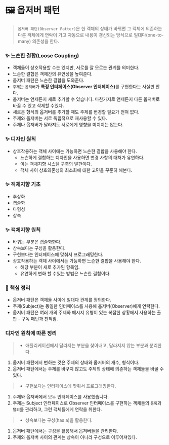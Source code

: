 # 🖼️ 옵저버 패턴

> `옵저버 패턴(Observer Patter)`은 한 객체의 상태가 바뀌면 그 객체에 의존하는 다른 객체에게 연락이 가고
> 자동으로 내용이 갱신되는 방식으로 일대다(one-to-many) 의존성을 한다.

### ✨ 느슨한 결합(Loose Coupling)

- 객체들이 상호작용할 수는 있지만, 서로를 잘 모르는 관계를 의미한다.
- 느슨한 결합은 객체간의 유연성을 높여준다.
- 옵저버 패턴은 느슨한 결합을 도와준다.
- `주제`는 `옵저버`가 <b>특정 인터페이스(Observer 인터페이스)</b>를 구현한다는 사실만 안다.
- 옵저버는 언제든지 새로 추가할 수 있습니다. 마찬가지로 언제든지 다른 옵저버로 바꿀 수 있고 삭제할 수있다.
- 새로운 형식의 옵저버를 추가할 때도 주제를 변경할 필요가 전혀 없다.
- 주제와 옵저버는 서로 독립적으로 재사용할 수 있다.
- 주제나 옵저버가 달라져도 서로에게 영향을 미치지는 않는다.

### ✨ 디자인 원칙
- 상호작용하는 객체 사이에는 가능하면 느슨한 결합을 사용해야 한다.
  - 느슨하게 결합하는 디자인을 사용하면 변경 사항의 대처가 유연하다.
  - 이는 객체지향 시스템 구축의 발판이다.
  - 객체 사이 상호의존성의 최소화에 대한 고민을 꾸준히 해본다.

### ✨ 객체지향 기초
- 추상화
- 캡슐화
- 다형성
- 상속

### ✨ 객체지향 원칙
- 바뀌는 부분은 캡슐화한다.
- 상속보다는 구성을 활용한다.
- 구현보다는 인터페이스에 맞춰서 프로그래밍한다.
- 상호작용하는 객체 사이에서는 가능하면 느슨한 결합을 사용해야 한다. 
  - 해당 부분이 새로 추가된 항목임.
  - 유연하게 변화 할 수있는 방법은 느슨한 결합이다.

### 🚨 핵심 정리
- 옵저버 패턴은 객체들 사이에 일대다 관계를 정의한다.
- 주제(Subject)는 동일한 인터페이스를 사용해 옵저버(Observer)에게 연락한다.
- 옵저버 패턴은 여러 개의 주제와 메시지 유형이 있는 복잡한 상황에서 사용하는 출판 - 구독 패턴과 친척임.

### 디자인 원칙에 따른 정리
> - 애플리케이션에서 달라지는 부분을 찾아내고, 달라지지 않는 부분과 분리한다.
1. 옵저버 패턴에서 변하는 것은 주제의 상태와 옵저버의 개수, 형식이다.
2. 옵저버 패턴에서는 주제를 바꾸지 않고도 주제의 상태에 의존하는 객체들을 바꿀 수 있다.

> - 구현보다는 인터페이스에 맞춰서 프로그래밍한다.
1. 주제와 옵저버에서 모두 인터페이스를 사용했습니다.
2. 주제는 Subject 인터페이스로 Observer 인터페이스를 구현하는 객체들의 `등록`과 `탈퇴`를 관리하고, 그런 객체들에게 연락을 취한다.

> - 상속보다는 구성(has a)을 활용한다.
1. 옵저버 패턴에서는 구성을 활용해서 옵저버들을 관리한다.
2. 주제와 옵저버 사이의 관계는 상속이 아니라 구성으로 이루어져있다.